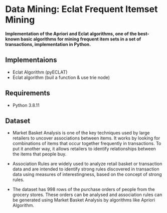 # Data Mining: Eclat Frequent Itemset Mining
**Implementation of the Apriori and Eclat algorithms, one of the best-known basic algorithms for mining frequent item sets in a set of transactions, implementation in Python.**

## Implementaions
* Eclat Algorithm (pyECLAT)
* Eclat algorithm (buil a function & use trie node)

## Requirements
* Python 3.8.11

## Dataset
* Market Basket Analysis is one of the key techniques used by large retailers to uncover associations between items. It works by looking for combinations of items that occur together frequently in transactions. To put it another way, it allows retailers to identify relationships between the items that people buy.

* Association Rules are widely used to analyze retail basket or transaction data and are intended to identify strong rules discovered in transaction data using measures of interestingness, based on the concept of strong rules.

* The dataset has 998 rows of the purchase orders of people from the grocery stores. These orders can be analysed and association rules can be generated using Market Basket Analysis by algorithms like Apriori Algorithm.



